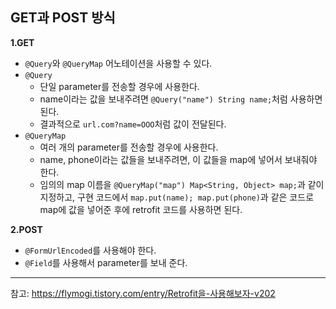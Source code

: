 ## GET과 POST 방식

**1.GET**  
- `@Query`와 `@QueryMap` 어노테이션을 사용할 수 있다.
- `@Query`
  - 단일 parameter를 전송할 경우에 사용한다.
  - name이라는 값을 보내주려면 `@Query("name") String name;`처럼 사용하면 된다.
  - 결과적으로 `url.com?name=OOO`처럼 값이 전달된다.
- `@QueryMap`
  - 여러 개의 parameter를 전송할 경우에 사용한다.
  - name, phone이라는 값들을 보내주려면, 이 값들을 map에 넣어서 보내줘야 한다.
  - 임의의 map 이름을 `@QueryMap("map") Map<String, Object> map;`과 같이 지정하고, 구현 코드에서 `map.put(name); map.put(phone)`과 같은 코드로 map에 값을 넣어준 후에 retrofit 코드를 사용하면 된다.
  

**2.POST**
- `@FormUrlEncoded`를 사용해야 한다.
- `@Field`를 사용해서 parameter를 보내 준다.


**************
참고: https://flymogi.tistory.com/entry/Retrofit을-사용해보자-v202
